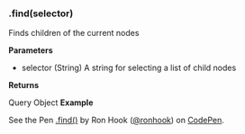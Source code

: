 ### .find(selector)

Finds children of the current nodes

**Parameters**

- selector (String) A string for selecting a list of child nodes

**Returns** 

Query Object
**Example**

<p data-height="300" data-theme-id="30862" data-slug-hash="GvEYoN" data-default-tab="js,result" data-user="ronhook" data-embed-version="2" data-pen-title=".find()" class="codepen">See the Pen <a href="https://codepen.io/ronhook/pen/GvEYoN/">.find()</a> by Ron Hook (<a href="https://codepen.io/ronhook">@ronhook</a>) on <a href="https://codepen.io">CodePen</a>.</p>
<script async src="https://production-assets.codepen.io/assets/embed/ei.js"> </script>
